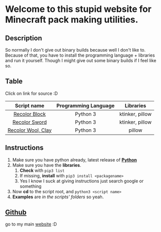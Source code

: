 # Welcome to this stupid website for Minecraft pack making utilities.

## Description

So normally I don't give out binary builds because well I don't like to. Because of that, you have to install the programming language + libraries and run it yourself. Though I might give out some binary builds if I feel like so. 

## Table

Click on link for source :D

| Script name | Programming Language | Libraries |
| :---: | :---: | :---: |
| [Recolor Block](https://github.com/banhmikepxucxich/mc-pack-utils/blob/main/RecolorBlock/RecolorBlock.py) | Python 3 | ktinker, pillow |
| [Recolor Sword](https://github.com/banhmikepxucxich/mc-pack-utils/blob/main/RecolorSword/RecolorSword.py) | Python 3 | ktinker, pillow |
| [Recolor Wool, Clay](https://github.com/banhmikepxucxich/mc-pack-utils/blob/main/RecolorWool/RecolorWool.py) | Python 3 | pillow |

## Instructions

1. Make sure you have python already, latest release of **[Python](https://www.python.org/downloads/)**
2. Make sure you have the **libraries**.
   1. **Check** with `pip3 list`
   2. If missing, **install** with `pip3 install <packagename>`
   3. Yes I know I suck at giving instructions just search google or something
3. Now **cd** to the script root, and `python3 <script name>`
4. **Examples** are *in the scripts' folders* so yeah.

## [Github](https://github.com/banhmikepxucxich/mc-pack-utils)

go to my main [website](https://banhmikepxucxich.github.io) :D
